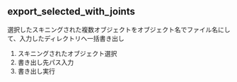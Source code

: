 ## export_selected_with_joints

選択したスキニングされた複数オブジェクトをオブジェクト名でファイル名にして、入力したディレクトリへ一括書き出し

1. スキニングされたオブジェクト選択
2. 書き出し先パス入力
3. 書き出し実行
